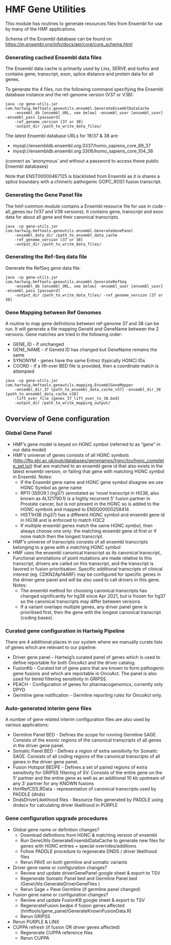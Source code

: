 # HMF Gene Utilities

This module has routines to generate resources files from Ensembl for use by many of the HMF applications. 

Schema of the Ensembl database can be found on https://m.ensembl.org/info/docs/api/core/core_schema.html


### Generating cached Ensembl data files
The Ensembl data cache is primarily used by Linx, SERVE and Isofox and contains gene, transcript, exon, splice distance and protein data for all genes.

To generate the 4 files, run the following command specifying the Ensembl database instance and the ref-genome version (V37 or V38):

```
java -cp gene-utils.jar com.hartwig.hmftools.geneutils.ensembl.GenerateEnsemblDataCache
    -ensembl_db [ensembl_URL, see below] -ensembl_user [ensembl_user] -ensembl_pass [password]
    -ref_genome_version [37 or 38] 
    -output_dir /path_to_write_data_files/ 
```

The latest Ensembl database URLs for 19/37 & 38 are:
- mysql://ensembldb.ensembl.org:3337/homo_sapiens_core_89_37
- mysql://ensembldb.ensembl.org:3306/homo_sapiens_core_104_38

(connect as 'anonymous' and without a password to access these public Ensembl databases)

Note that ENST00000467125 is blacklisted from Ensembl as it is shares a splice boundary with a chimeric pathogenic GOPC_ROS1 fusion transcript.


### Generating the Gene Panel file
The hmf-common module contains a Ensembl resource file for use in code - all_genes.tsv (V37 and V38 versions). 
It contains gene, transcript and exon data for about all gene and their canonical transcripts 

```
java -cp gene-utils.jar com.hartwig.hmftools.geneutils.ensembl.GenerateGenePanel
    -ensembl_data_dir /path_to_ensembl_data_cache
    -ref_genome_version [37 or 38] 
    -output_dir /path_to_write_data_files/ 
```

### Generating the Ref-Seq data file
Generate the RefSeq gene data file:
```
java -cp gene-utils.jar com.hartwig.hmftools.geneutils.ensembl.GenerateRefSeq
    -ensembl_db [ensembl_URL, see below] -ensembl_user [ensembl_user] -ensembl_pass [password] 
    -output_dir /path_to_write_data_files/ -ref_genome_version [37 or 38]
```


### Gene Mapping between Ref Genomes
A routine to map gene definitions between ref-genome 37 and 38 can be run. It will generate a file mapping GeneId and GeneName between the 2 versions.
Gene matches are tried in the following order:
- GENE_ID - if unchanged
- GENE_NAME - if GeneId ID has changed but GeneName remains the same
- SYNONYM - genes have the same Entrez (typically HGNC) IDs
- COORD - if a lift-over BED file is provided, then a coordinate match is attempted

```
java -cp gene-utils.jar com.hartwig.hmftools.geneutils.mapping.EnsemblGeneMapper
    -ensembl_dir_37 [path_to_ensembl_data_cache_v37] -ensembl_dir_38 [path_to_ensembl_data_cache_v38]
    -lift_over_file [genes_37_lift_over_to_38.bed] 
    -output_dir /path_to_write_mapping_output/
```

## Overview of Gene configuration

### Global Gene Panel
* HMF’s gene model is keyed on HGNC symbol (referred to as “gene” in our data model)
* HMF’s universe of genes consists of all HGNC symbols (http://ftp.ebi.ac.uk/pub/databases/genenames/hgnc/tsv/hgnc_complete_set.txt) that are matched to an ensembl gene id  that also exists in the latest ensembl version, or failing that gene with matching HGNC symbol in Ensembl.  Notes:
  + If the Ensembl gene name and HGNC gene symbol disagree we use HGNC Symbol as gene name
  + RP11-356O9.1 (hg37)  (annotated as ‘novel transcript in HG38, also known as AL121790.1) is a highly recurrent 5’ fusion partner in Prostate cancer, but is not present in the HGNC so is added to the HGNC symbols and mapped to ENSG00000258414
  + HIST1H3B (hg37) has a different HGNC symbol and ensembl gene id in HG38 and is enforced to match H3C2
  + If multiple ensembl genes match the same HGNC symbol, then always choose one only: the matching ensembl gene id first or if none match then the longest transcript.
* HMF’s universe of transcripts consists of all ensembl transcripts belonging to a gene with a matching HGNC symbol
* HMF uses the ensembl canonical transcript as its canonical transcript,.   Functional annotations of point mutations are made relative to this transcript, drivers are called on this transcript, and the transcript is favored in fusion prioritisation.  Specific additional transcripts of clinical interest (eg. CDKN2Ap14ARF) may be configured for specific genes in the driver gene panel and will be also used to call drivers in this gene.   Notes:
  + The ensembl method for choosing canonical transcripts has changed significantly for hg38 since Apr 2021, but is frozen for hg37 so the canonical transcripts may differ between versions.
  + If a variant overlaps multiple genes, any driver panel gene is prioritised first, then the gene with the longest canonical transcript (coding bases).

### Curated gene configuration in Hartwig Pipeline
There are 4 additional places in our system where we manually curate lists of genes which are relevant to our pipeline:

* Driver gene panel - Hartwig’s curated panel of genes which is used to define reportable for both OncoAct and the driver catalog.  
* FusionKb - Curated list of gene pairs that are known to form pathogenic gene fusions and which are reportable in OncoAct.   The panel is also used for tiered filtering sensitivity in GRIPSS.  
* PEACH - Configuration of genes for pharmacogenomics, currently only DPYD
* Germline gene notification - Germline reporting rules for OncoAct only.

### Auto-generated interim gene files
A number of gene related interim configuration files are also used by various applications:
* Germline Panel BED - Defines the scope for running Germline SAGE.   Consists of the exonic regions of the canonical transcripts of all genes in the driver gene panel.
* Somatic Panel BED - Defines a region of extra sensitivity for Somatic SAGE.   Consists of all coding regions of the canonical transcripts of all genes in the driver gene panel.
* Fusion Hotspot BEDPE - Defines a set of paired regions of extra sensitivity for GRIPSS filtering of SV.   Consists of the entire gene on the 5’ partner and the entire gene as well as an additional 10 kb upstream of any 3’ partner for any KNOWN fusions
* HmfRefCDS.RData - representation of canonical transcripts used by PADDLE (dnds)
* DndsDriverLikelihood files - Resource files generated by PADDLE using dndscv for calculating driver likelihood in PURPLE

### Gene configuration upgrade procedures 

* Global gene name or definition changes?
  + Download definitions from HGNC & matching version of ensembl
  + Run GeneUtils GenerateEnsemblDataCache to generate new files for genes with HGNC entries + special overrides/additions
  + Follow PADDLE procedure to regenerate DNDS / driver likelihood files
  + Rerun PAVE on both germline and somatic variants
* Driver gene name or configuration changes?
  + Review and update driverGenePanel google sheet & export to TSV 
  + Regenerate Somatic Panel bed and Germline Panel bed (GeneUtils:GenerateDriverGeneFiles )
  + Rerun Sage + Pave Germline  (if germline panel changed)
* Fusion gene name or configuration changes?
  + Review and update FusionKB google sheet & export to TSV 
  + RegenerateFusion bedpe if fusion genes affected (hmftools/gene_panel/GenerateKnownFusionData.R)
  + Rerun GRIPSS
* Rerun PURPLE & LINX
* CUPPA refresh (if fusion OR driver genes affected)
  + Regenerate CUPPA reference files 
  + Rerun CUPPA


